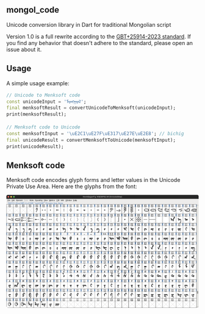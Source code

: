 ## mongol_code

Unicode conversion library in Dart for traditional Mongolian script 

Version 1.0 is a full rewrite according to the [GBT+25914-2023 standard](supplemental/docs/GBT+25914-2023.pdf). If you find any behavior that doesn't adhere to the standard, please open an issue about it.

## Usage

A simple usage example:

```dart
// Unicode to Menksoft code
const unicodeInput = 'ᠮᠣᠩᠭᠣᠯ';
final menksoftResult = convertUnicodeToMenksoft(unicodeInput);
print(menksoftResult);

// Menksoft code to Unicode
const menksoftInput = '\uE2C1\uE27F\uE317\uE27E\uE2E8'; // bichig
final unicodeResult = convertMenksoftToUnicode(menksoftInput);
print(unicodeResult);
```

## Menksoft code

Menksoft code encodes glyph forms and letter values in the Unicode Private Use Area. Here are the glyphs from the font:

![Menksoft font glyphs](supplemental/images/menksoft.png)
